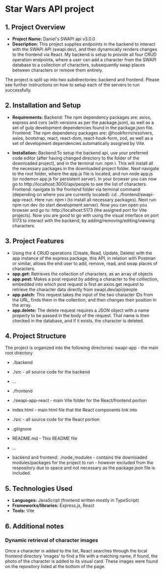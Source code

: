 # Star Wars API project

## 1. Project Overview

- **Project Name:** Daniel's SWAPI api v3.0.0
- **Description:** This project supplies endpoints in the backend to interact with the SWAPI API (swapi.dev), and then dynamically renders changes to the frontend via React. My backend is setup to provide all four CRUD operation endpoints, where a user can add a character from the SWAPI database to a collection of characters, subsequently swap places between characters or remove them entirely.

The project is split up into two subdirectories: backend and frontend. Please see further instructions on how to setup each of the servers to run successfully.

## 2. Installation and Setup

- **Requirements:**
  Backend: The npm dependency packages are:
  axios, express and cors (with versions as per the package.json), as well as a set of gulp development dependencies found in the package.json file.
  Frontend: The npm dependency packages are:
  @hookform/resolvers,
  axios,
  bootstrap,
  react,
  react-dom,
  react-hook-form,
  zod,
  as well as a set of development dependencies automatically assigned by Vite.

- **Installation:**
  Backend:To setup the backend api, use your preferred code editor (after having changed directory to the folder of the downloaded project), and in the terminal run: npm i. This will install all the necessary packages in the downloaded project folder. Next navigate to the root folder, where the app.js file is located, and run node app.js (or nodemon app.js for persistent server). In your browser you can now go to http://localhost:3000/api/people to see the list of characters.
  Frontend: navigate to the frontend folder via terminal command (depending on where you are currently located): cd ../frontend/swapi-app-react. Here run: npm i (to install all necessary packages). Next run: npm run dev (to start development server). Now you can open you browser and go to: http://localhost:5173 (the assigned port for Vite projects). Now you are good to go with using the visual interface on port 5173 to interact with the backend, by adding/removing/editing/viewing characters.

## 3. Project Features

- Using the 4 CRUD operations (Create, Read, Update, Delete) with the app instance of the express package, this API, in relation with Postman or similar, allows the end user to add, remove, read, and swap places of characters.
- **app.get:** Retrieves the collection of characters, as an array of objects
- **app.post:** Makes a post request by adding a character to the colllection, embedded into which post request is first an axios.get request to retrieve the character data directly from swapi.dev/api/people
- **app.patch:** This request takes the input of the two character IDs from the URL, finds them in the collection, and then changes their position in the array.
- **app.delete:** The delete request requires a JSON object with a name property to be passed in the body of the request. That name is then checked in the database, and if it exists, the character is deleted.

## 4. Project Structure

The project is organized into the following directories:
swapi-app - the main root directory

- ./backend
- ./src - all source code for the backend
- ...

- ./frontend
- ./swapi-app-react - main Vite folder for the React/frontend portion
- index.html - main html file that the React components link into
- ./src - all source code for the React portion
- .gitignore
- README.md - This README file
- ...

- backend and frontend:
  ./node_modules - contains the downloaded modules/packages for the project to run - however excluded from the respository due to space and not necessary as the package.json file is included.

## 5. Technologies Used

- **Languages:** JavaScript (frontend written mostly in TypeScript)
- **Frameworks/libraries:** Express.js, React
- **Tools:** Vite

## 6. Additional notes

### Dynamic retrieval of character images

Once a character is added to the list, React searches through the local frontend directory 'images' to find a file with a matching name, if found, the photo of the character is added to its visual card. These images were found on the repository listed at the bottom of the page.
